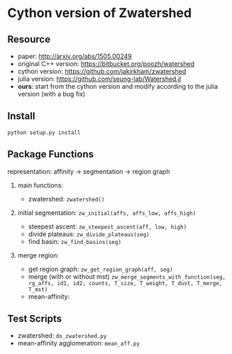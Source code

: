 # Cython version of Zwatershed

## Resource
- paper: http://arxiv.org/abs/1505.00249
- original C++ version: https://bitbucket.org/poozh/watershed 
- cython version: https://github.com/jakirkham/zwatershed
- julia version: https://github.com/seung-lab/Watershed.jl
- **ours**: start from the cython version and modify according to the julia
  version (with a bug fix)

## Install
`python setup.py install`

## Package Functions
representation: affinity -> segmentation -> region graph

1. main functions:
    - zwatershed: ```zwatershed()```

2. initial segmentation: ```zw_initial(affs, affs_low, affs_high)```
    - steepest ascent: ```zw_steepest_ascent(aff, low, high)```
    - divide plateaus: ```zw_divide_plateaus(seg)```
    - find basin:  ```zw_find_basins(seg)```

3. merge region:  
    - get region graph: ```zw_get_region_graph(aff, seg) ```
    - merge (with or without mst)
    ```zw_merge_segments_with_function(seg, rg_affs, id1, id2, counts, T_size, T_weight, T_dust, T_merge, T_mst)``` 
    - mean-affinity: 

## Test Scripts
- zwatershed: ```do_zwatershed.py```
- mean-affinity agglomeration: ```mean_aff.py```
